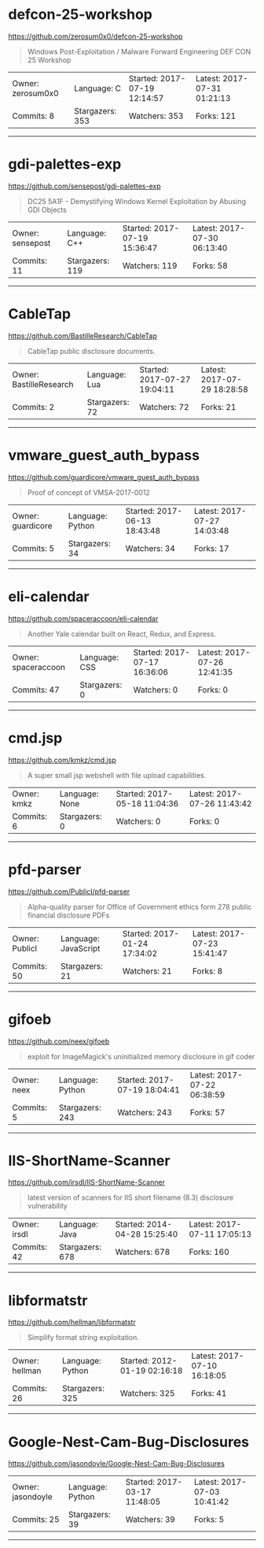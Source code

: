 # defcon-25-workshop

https://github.com/zerosum0x0/defcon-25-workshop
<blockquote>
Windows Post-Exploitation / Malware Forward Engineering DEF CON 25 Workshop
</blockquote>

<table>
<tr><td>Owner: zerosum0x0</td>
    <td>Language: C</td>
    <td>Started: 2017-07-19 12:14:57</td>
    <td>Latest: 2017-07-31 01:21:13</td></tr>
<tr><td>Commits: 8</td>
    <td>Stargazers: 353</td>
    <td>Watchers: 353</td>
    <td>Forks: 121</td></tr>
</table>

---

# gdi-palettes-exp

https://github.com/sensepost/gdi-palettes-exp
<blockquote>
DC25 5A1F - Demystifying Windows Kernel Exploitation by Abusing GDI Objects
</blockquote>

<table>
<tr><td>Owner: sensepost</td>
    <td>Language: C++</td>
    <td>Started: 2017-07-19 15:36:47</td>
    <td>Latest: 2017-07-30 06:13:40</td></tr>
<tr><td>Commits: 11</td>
    <td>Stargazers: 119</td>
    <td>Watchers: 119</td>
    <td>Forks: 58</td></tr>
</table>

---

# CableTap

https://github.com/BastilleResearch/CableTap
<blockquote>
CableTap public disclosure documents. 
</blockquote>

<table>
<tr><td>Owner: BastilleResearch</td>
    <td>Language: Lua</td>
    <td>Started: 2017-07-27 19:04:11</td>
    <td>Latest: 2017-07-29 18:28:58</td></tr>
<tr><td>Commits: 2</td>
    <td>Stargazers: 72</td>
    <td>Watchers: 72</td>
    <td>Forks: 21</td></tr>
</table>

---

# vmware_guest_auth_bypass

https://github.com/guardicore/vmware_guest_auth_bypass
<blockquote>
Proof of concept of VMSA-2017-0012
</blockquote>

<table>
<tr><td>Owner: guardicore</td>
    <td>Language: Python</td>
    <td>Started: 2017-06-13 18:43:48</td>
    <td>Latest: 2017-07-27 14:03:48</td></tr>
<tr><td>Commits: 5</td>
    <td>Stargazers: 34</td>
    <td>Watchers: 34</td>
    <td>Forks: 17</td></tr>
</table>

---

# eli-calendar

https://github.com/spaceraccoon/eli-calendar
<blockquote>
Another Yale calendar built on React, Redux, and Express.
</blockquote>

<table>
<tr><td>Owner: spaceraccoon</td>
    <td>Language: CSS</td>
    <td>Started: 2017-07-17 16:36:06</td>
    <td>Latest: 2017-07-26 12:41:35</td></tr>
<tr><td>Commits: 47</td>
    <td>Stargazers: 0</td>
    <td>Watchers: 0</td>
    <td>Forks: 0</td></tr>
</table>

---

# cmd.jsp

https://github.com/kmkz/cmd.jsp
<blockquote>
A super small jsp webshell with file upload capabilities.
</blockquote>

<table>
<tr><td>Owner: kmkz</td>
    <td>Language: None</td>
    <td>Started: 2017-05-18 11:04:36</td>
    <td>Latest: 2017-07-26 11:43:42</td></tr>
<tr><td>Commits: 6</td>
    <td>Stargazers: 0</td>
    <td>Watchers: 0</td>
    <td>Forks: 0</td></tr>
</table>

---

# pfd-parser

https://github.com/PublicI/pfd-parser
<blockquote>
Alpha-quality parser for Office of Government ethics form 278 public financial disclosure PDFs
</blockquote>

<table>
<tr><td>Owner: PublicI</td>
    <td>Language: JavaScript</td>
    <td>Started: 2017-01-24 17:34:02</td>
    <td>Latest: 2017-07-23 15:41:47</td></tr>
<tr><td>Commits: 50</td>
    <td>Stargazers: 21</td>
    <td>Watchers: 21</td>
    <td>Forks: 8</td></tr>
</table>

---

# gifoeb

https://github.com/neex/gifoeb
<blockquote>
exploit for ImageMagick's uninitialized memory disclosure in gif coder
</blockquote>

<table>
<tr><td>Owner: neex</td>
    <td>Language: Python</td>
    <td>Started: 2017-07-19 18:04:41</td>
    <td>Latest: 2017-07-22 06:38:59</td></tr>
<tr><td>Commits: 5</td>
    <td>Stargazers: 243</td>
    <td>Watchers: 243</td>
    <td>Forks: 57</td></tr>
</table>

---

# IIS-ShortName-Scanner

https://github.com/irsdl/IIS-ShortName-Scanner
<blockquote>
latest version of scanners for IIS short filename (8.3) disclosure vulnerability
</blockquote>

<table>
<tr><td>Owner: irsdl</td>
    <td>Language: Java</td>
    <td>Started: 2014-04-28 15:25:40</td>
    <td>Latest: 2017-07-11 17:05:13</td></tr>
<tr><td>Commits: 42</td>
    <td>Stargazers: 678</td>
    <td>Watchers: 678</td>
    <td>Forks: 160</td></tr>
</table>

---

# libformatstr

https://github.com/hellman/libformatstr
<blockquote>
Simplify format string exploitation.
</blockquote>

<table>
<tr><td>Owner: hellman</td>
    <td>Language: Python</td>
    <td>Started: 2012-01-19 02:16:18</td>
    <td>Latest: 2017-07-10 16:18:05</td></tr>
<tr><td>Commits: 26</td>
    <td>Stargazers: 325</td>
    <td>Watchers: 325</td>
    <td>Forks: 41</td></tr>
</table>

---

# Google-Nest-Cam-Bug-Disclosures

https://github.com/jasondoyle/Google-Nest-Cam-Bug-Disclosures
<blockquote>
<no description>
</blockquote>

<table>
<tr><td>Owner: jasondoyle</td>
    <td>Language: Python</td>
    <td>Started: 2017-03-17 11:48:05</td>
    <td>Latest: 2017-07-03 10:41:42</td></tr>
<tr><td>Commits: 25</td>
    <td>Stargazers: 39</td>
    <td>Watchers: 39</td>
    <td>Forks: 5</td></tr>
</table>

---

